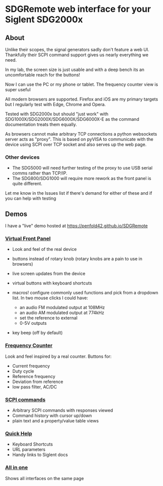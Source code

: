 # SDGRemote web interface for your Siglent SDG2000x 

## About
Unlike their scopes, the signal generators sadly don't feature a web UI. Thankfully their SCPI command support gives us nearly everything we need.

In my lab, the screen size is just usable and with a deep bench its an uncomfortable reach for the buttons!

Now I can use the PC or my phone or tablet. The frequency counter view is super useful

All modern browsers are supported. Firefox and iOS are my primary targets but I regularly test with Edge, Chrome and Opera.

Tested with SDG2000x but should "just work" with SDG1000X/SDG2000X/SDG6000X/SDG6000X-E as the command documentation treats them equally.

As browsers cannot make arbitrary TCP connections a python websockets server acts as "proxy".
This is based on pyVISA to communicate with the device using SCPI over TCP socket and also serves up the web page.

### Other devices
- The SDG5000 will need further testing of the proxy to use USB serial comms rather than TCP/IP.
- The SDG800/SDG1000 will require more rework as the front panel is quite different.

Let me know in the Issues list if there's demand for either of these and if you can help with testing

## Demos
I have a "live" demo hosted at https://penfold42.github.io/SDGRemote

### [Virtual Front Panel](https://penfold42.github.io/SDGRemote/?view=frontpanel)

- Look and feel of the real device
- buttons instead of rotary knob (rotary knobs are a pain to use in browsers)
- live screen updates from the device
- virtual buttons with keyboard shortcuts
- macros! configure commonly used functions and pick from a dropdown list. In two mouse clicks I could have:
  - an audio FM modulated output at 108MHz
  - an audio AM modulated output at 774kHz
  - set the reference to external
  - 0-5V outputs
 
- key beep (off by default)

### [Frequency Counter](https://penfold42.github.io/SDGRemote/?view=counter)

Look and feel inspired by a real counter. Buttons for:
- Current frequency
- Duty cycle
- Reference frequency
- Deviation from reference
- low pass filter, AC/DC

### [SCPI commands](https://penfold42.github.io/SDGRemote/?view=tools&scpiheight=300)
- Arbitrary SCPI commands with responses viewed
- Command history with cursor up/down
- plain text and a property/value table views

### [Quick Help](https://penfold42.github.io/SDGRemote/?view=help)
- Keyboard Shortcuts
- URL parameters
- Handy links to Siglent docs
    
### [All in one](https://penfold42.github.io/SDGRemote/?view=all)
Shows all interfaces on the same page

